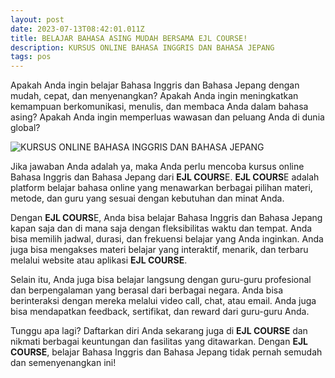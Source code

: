 ```yaml
---
layout: post
date: 2023-07-13T08:42:01.011Z
title: BELAJAR BAHASA ASING MUDAH BERSAMA EJL COURSE!
description: KURSUS ONLINE BAHASA INGGRIS DAN BAHASA JEPANG
tags: pos
---
```

Apakah Anda ingin belajar Bahasa Inggris dan Bahasa Jepang dengan mudah, cepat, dan menyenangkan? Apakah Anda ingin meningkatkan kemampuan berkomunikasi, menulis, dan membaca Anda dalam bahasa asing? Apakah Anda ingin memperluas wawasan dan peluang Anda di dunia global?

![KURSUS ONLINE BAHASA INGGRIS DAN BAHASA JEPANG](/images/uploads/beige-simple-japanese-language-course-class-promotion-flyer.png "EJL COURSE PRICE LIST")

Jika jawaban Anda adalah ya, maka Anda perlu mencoba kursus online Bahasa Inggris dan Bahasa Jepang dari **EJL COURS**E. **EJL COURS**E adalah platform belajar bahasa online yang menawarkan berbagai pilihan materi, metode, dan guru yang sesuai dengan kebutuhan dan minat Anda.

Dengan **EJL COURS**E, Anda bisa belajar Bahasa Inggris dan Bahasa Jepang kapan saja dan di mana saja dengan fleksibilitas waktu dan tempat. Anda bisa memilih jadwal, durasi, dan frekuensi belajar yang Anda inginkan. Anda juga bisa mengakses materi belajar yang interaktif, menarik, dan terbaru melalui website atau aplikasi **EJL COURSE**.

Selain itu, Anda juga bisa belajar langsung dengan guru-guru profesional dan berpengalaman yang berasal dari berbagai negara. Anda bisa berinteraksi dengan mereka melalui video call, chat, atau email. Anda juga bisa mendapatkan feedback, sertifikat, dan reward dari guru-guru Anda.

Tunggu apa lagi? Daftarkan diri Anda sekarang juga di **EJL COURSE** dan nikmati berbagai keuntungan dan fasilitas yang ditawarkan. Dengan **EJL COURSE**, belajar Bahasa Inggris dan Bahasa Jepang tidak pernah semudah dan semenyenangkan ini!